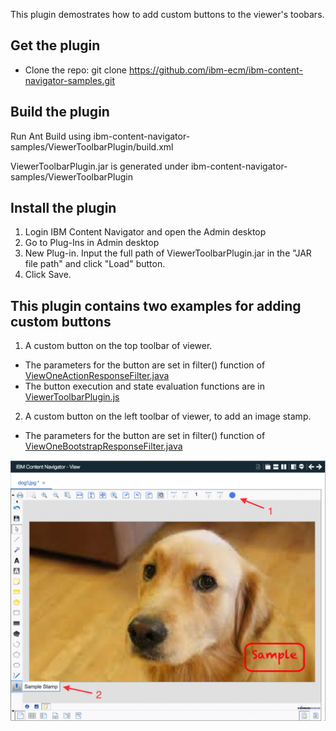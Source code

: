 This plugin demostrates how to add custom buttons to the viewer's toobars.


## Get the plugin
* Clone the repo: git clone https://github.com/ibm-ecm/ibm-content-navigator-samples.git


## Build the plugin

Run Ant Build using ibm-content-navigator-samples/ViewerToolbarPlugin/build.xml


ViewerToolbarPlugin.jar is generated under ibm-content-navigator-samples/ViewerToolbarPlugin

## Install the plugin
1. Login IBM Content Navigator and open the Admin desktop
2. Go to Plug-Ins in Admin desktop
3. New Plug-in. Input the full path of ViewerToolbarPlugin.jar in the "JAR file path" and click "Load" button.
4. Click Save.


## This plugin contains two examples for adding custom buttons
1. A custom button on the top toolbar of viewer.
-  The parameters for the button are set in filter() function of [ViewOneActionResponseFilter.java](/ViewerToolbarPlugin/src/com/ibm/ecm/extension/viewerToolbar/services/ViewOneActionResponseFilter.java)
-  The button execution and state evaluation functions are in [ViewerToolbarPlugin.js](/ViewerToolbarPlugin/src/com/ibm/ecm/extension/viewerToolbar/WebContent/ViewerToolbarPlugin.js)
2. A custom button on the left toolbar of viewer, to add an image stamp.
-  The parameters for the button are set in filter() function of [ViewOneBootstrapResponseFilter.java](/ViewerToolbarPlugin/src/com/ibm/ecm/extension/viewerToolbar/services/ViewOneBootstrapResponseFilter.java)

![image for examples](/ViewerToolbarPlugin/examples.png)

